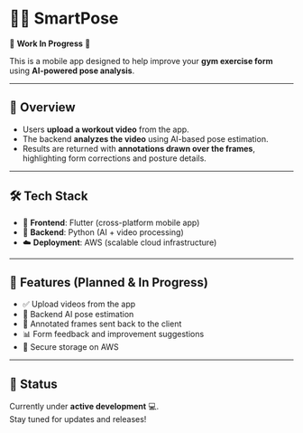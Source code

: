# 🏋️‍♂️ SmartPose

🚧 **Work In Progress** 🚧  

This is a mobile app designed to help improve your **gym exercise form** using **AI-powered pose analysis**.  

---

## 📱 Overview
- Users **upload a workout video** from the app.  
- The backend **analyzes the video** using AI-based pose estimation.  
- Results are returned with **annotations drawn over the frames**, highlighting form corrections and posture details.  

---

## 🛠️ Tech Stack
- 🎨 **Frontend**: Flutter (cross-platform mobile app)  
- 🧠 **Backend**: Python (AI + video processing)  
- ☁️ **Deployment**: AWS (scalable cloud infrastructure)  

---

## 🚀 Features (Planned & In Progress)
- ✅ Upload videos from the app  
- 🔄 Backend AI pose estimation  
- 🎥 Annotated frames sent back to the client  
- 📊 Form feedback and improvement suggestions  
- 💾 Secure storage on AWS  

---

## 📌 Status
Currently under **active development** 💻.  
Stay tuned for updates and releases!  
